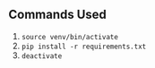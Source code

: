 ## Commands Used

1. `source venv/bin/activate`
2. `pip install -r requirements.txt`
3. `deactivate`
